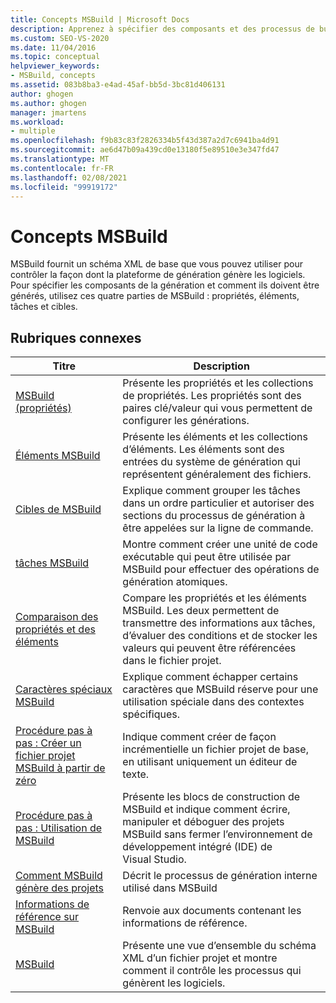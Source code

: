 ```yaml
---
title: Concepts MSBuild | Microsoft Docs
description: Apprenez à spécifier des composants et des processus de build à l’aide des propriétés, éléments, tâches et cibles MSBuild.
ms.custom: SEO-VS-2020
ms.date: 11/04/2016
ms.topic: conceptual
helpviewer_keywords:
- MSBuild, concepts
ms.assetid: 083b8ba3-e4ad-45af-bb5d-3bc81d406131
author: ghogen
ms.author: ghogen
manager: jmartens
ms.workload:
- multiple
ms.openlocfilehash: f9b83c83f2826334b5f43d387a2d7c6941ba4d91
ms.sourcegitcommit: ae6d47b09a439cd0e13180f5e89510e3e347fd47
ms.translationtype: MT
ms.contentlocale: fr-FR
ms.lasthandoff: 02/08/2021
ms.locfileid: "99919172"
---
```

# <a name="msbuild-concepts"></a>Concepts MSBuild

MSBuild fournit un schéma XML de base que vous pouvez utiliser pour contrôler la façon dont la plateforme de génération génère les logiciels. Pour spécifier les composants de la génération et comment ils doivent être générés, utilisez ces quatre parties de MSBuild : propriétés, éléments, tâches et cibles.

## <a name="related-topics"></a>Rubriques connexes

| Titre | Description |
| - | - |
| [MSBuild (propriétés)](../msbuild/msbuild-properties.md) | Présente les propriétés et les collections de propriétés. Les propriétés sont des paires clé/valeur qui vous permettent de configurer les générations. |
| [Éléments MSBuild](../msbuild/msbuild-items.md) | Présente les éléments et les collections d’éléments. Les éléments sont des entrées du système de génération qui représentent généralement des fichiers. |
| [Cibles de MSBuild](../msbuild/msbuild-targets.md) | Explique comment grouper les tâches dans un ordre particulier et autoriser des sections du processus de génération à être appelées sur la ligne de commande. |
| [tâches MSBuild](../msbuild/msbuild-tasks.md) | Montre comment créer une unité de code exécutable qui peut être utilisée par MSBuild pour effectuer des opérations de génération atomiques. |
| [Comparaison des propriétés et des éléments](../msbuild/comparing-properties-and-items.md) | Compare les propriétés et les éléments MSBuild. Les deux permettent de transmettre des informations aux tâches, d’évaluer des conditions et de stocker les valeurs qui peuvent être référencées dans le fichier projet. |
| [Caractères spéciaux MSBuild](../msbuild/msbuild-special-characters.md) | Explique comment échapper certains caractères que MSBuild réserve pour une utilisation spéciale dans des contextes spécifiques. |
| [Procédure pas à pas : Créer un fichier projet MSBuild à partir de zéro](../msbuild/walkthrough-creating-an-msbuild-project-file-from-scratch.md) | Indique comment créer de façon incrémentielle un fichier projet de base, en utilisant uniquement un éditeur de texte. |
| [Procédure pas à pas : Utilisation de MSBuild](../msbuild/walkthrough-using-msbuild.md) | Présente les blocs de construction de MSBuild et indique comment écrire, manipuler et déboguer des projets MSBuild sans fermer l’environnement de développement intégré (IDE) de Visual Studio. |
| [Comment MSBuild génère des projets](build-process-overview.md) | Décrit le processus de génération interne utilisé dans MSBuild |
| [Informations de référence sur MSBuild](../msbuild/msbuild-reference.md) | Renvoie aux documents contenant les informations de référence. |
| [MSBuild](../msbuild/msbuild.md) | Présente une vue d’ensemble du schéma XML d’un fichier projet et montre comment il contrôle les processus qui génèrent les logiciels. |
